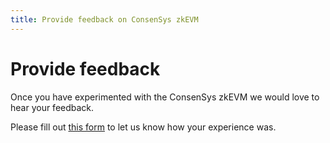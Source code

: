 ```yaml
---
title: Provide feedback on ConsenSys zkEVM
---
```


# Provide feedback

Once you have experimented with the ConsenSys zkEVM we would love to hear your feedback.

Please fill out [this form](https://forms.gle/qR5SxqitPnQKFQmm7) to let us know how your experience was.
